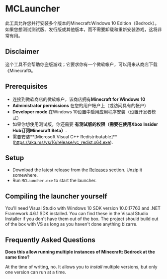 # MCLauncher
此工具允许您并行安装多个版本的Minecraft:Windows 10 Edition（Bedrock）。如果您想测试测试版、发行版或其他版本，而不需要卸载和重新安装游戏，这将非常有用。

## Disclaimer
这个工具不会帮助你盗版游戏；它要求你有一个微软帐户，可以用来从商店下载《Minecraft》。
## Prerequisites
- 连接到微软商店的微软帐户，该商店拥有**Minecraft for Windows 10**
- **Administrator permissions** 在您的用户帐户上（或访问具有的帐户）
- **Developer mode** 在Windows 10设置中启用应用程序安装（设置开发者模式）
- 如果你想使用测试版，你还需要 **有测试版的权限（需要在使用Xbox Insider Hub订阅Minecraft Beta）**.
- 需要安装**[Microsoft Visual C++ Redistributable]**(https://aka.ms/vs/16/release/vc_redist.x64.exe).

## Setup
- Download the latest release from the [Releases](https://github.com/MCMrARM/mc-w10-version-launcher/releases) section. Unzip it somewhere.
- Run `MCLauncher.exe` to start the launcher.

## Compiling the launcher yourself
You'll need Visual Studio with Windows 10 SDK version 10.0.17763 and .NET Framework 4.6.1 SDK installed. You can find these in the Visual Studio Installer if you don't have them out of the box.
The project should build out of the box with VS as long as you haven't done anything bizarre.

## Frequently Asked Questions
**Does this allow running multiple instances of Minecraft: Bedrock at the same time?**

At the time of writing, no. It allows you to _install_ multiple versions, but only one version can run at a time.
